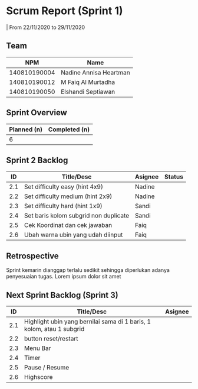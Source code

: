 # Scrum Report (Sprint 1)

| From 22/11/2020 to 29/11/2020

## Team

| NPM          | Name                   |
| ------------ | ---------------------- |
| 140810190004 | Nadine Annisa Heartman |
| 140810190012 | M Faiq Al Murtadha     |
| 140810190050 | Elshandi Septiawan     |

## Sprint Overview

| Planned (n) | Completed (n) |
| ----------- | ------------- |
| 6           |               |

## Sprint 2 Backlog

| ID  | Title/Desc                            | Asignee | Status   |
| --- | ------------------------------------- | ------- | -------- |
| 2.1 | Set difficulty easy (hint 4x9)        | Nadine  |          |
| 2.2 | Set difficulty medium (hint 2x9)      | Nadine  |          |
| 2.3 | Set difficulty hard (hint 1x9)        | Sandi   |          |
| 2.4 | Set baris kolom subgrid non duplicate | Sandi   |          |
| 2.5 | Cek Koordinat dan cek jawaban         | Faiq    |          |
| 2.6 | Ubah warna ubin yang udah diinput     | Faiq    |          |

## Retrospective

Sprint kemarin dianggap terlalu sedikit sehingga diperlukan adanya penyesuaian tugas. Lorem ipsum dolor sit amet

## Next Sprint Backlog (Sprint 3)

| ID  | Title/Desc                                                                   | Asignee |
| --- | ---------------------------------------------------------------------------- | ------- |
| 2.1 | Highlight ubin yang bernilai sama di 1 baris, 1 kolom, atau 1 subgrid        |         |
| 2.2 | button reset/restart                                                         |         |
| 2.3 | Menu Bar                                                                     |         |
| 2.4 | Timer                                                                        |         |
| 2.5 | Pause / Resume                                                               |         |
| 2.6 | Highscore                                                                    |         |
